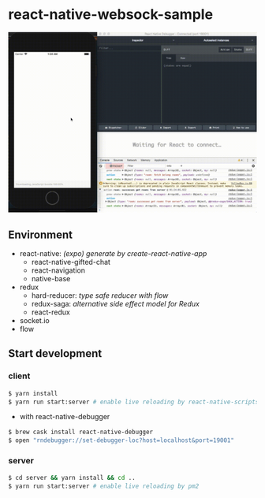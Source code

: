 # react-native-websock-sample

![](./.github/demo.gif)

## Environment

- react-native: *(expo) generate by create-react-native-app*
  - react-native-gifted-chat
  - react-navigation
  - native-base
- redux
  - hard-reducer: *type safe reducer with flow*
  - redux-saga: *alternative side effect model for Redux*
  - react-redux
- socket.io
- flow


## Start development

### client

```bash
$ yarn install
$ yarn run start:server # enable live reloading by react-native-scripts
```

- with react-native-debugger

```bash
$ brew cask install react-native-debugger
$ open "rndebugger://set-debugger-loc?host=localhost&port=19001"
```

### server

```bash
$ cd server && yarn install && cd ..
$ yarn run start:server # enable live reloading by pm2
```


